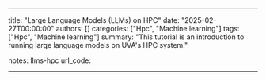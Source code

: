 
<!-- 
Landing Page Template Instructions: 
* The Landing Page connects users to your notes page and to download code if needed
* This is the Landing Page template (i.e the page corresponding to learning.rc.virginia.edu/tutorials/your-tutorial-name)
    * Create a new folder in tutorials with the naming convention of topic-subtopic (e.x hpc-intro or deep-learning-hpc) - this will also be the url like mentioned in the previous bullet point
    * add one file to it `index.md` (or copy over this file and rename it accordingly)
* Please read through instructions before using

The Landing Page consists of 2 sections.
1. front matter (surrounded by --- and located at the top of index.md)
2. content (optional) - provides the user with additional information prior to them checking out the notes page

1. Front matter example:
---
title: Introduction to UVA HPC
summary: "This tutorial is an introduction to using UVA's high-performance computing (HPC) system."
date: "2021-04-13T00:00:00" # Schedule page publish date (NOT talk date).
authors: [jmh,kah,pbo] # content/authors has the following authors: as, cag, gka, jmh, kah, khs, pbo, rs, teh, uvarc, wtr
categories: ["HPC"] # choose from current categories/tags* or create your own if needed
tags: ["HPC"] # choose from current categories/tags* or create your own if needed

notes: hpc-intro # 
url_code: notes/hpc-intro/code/hpc_intro.zip (optional - can add if there is code that corresponds to your tutorial)
---

* categories/tags available: 
Bioinformatics, C++, C/C++, Compilers, Containers, Data Analytics, Data Transfer, Docker, Fiji, Fortran, Globus, HPC, Image Processing, Image_Processing, MATLAB, MPI, OpenMP, Parallel Computing, Parallel Programming, Git, Slurm, Unix

    1a. Explanation of the front matter fields
    title: Big Blue Title Link that appears on main tutorials page + title of landing page
    summary: text underneath the title link that appears on main tutorials page (learning.rc.virginia.edu/tutorials)
    date: date of publishing tutorial
    authors: populates author links that correspond to the author in people tab
    categories: populates links that the user can find relating tutorials with the same category
    tags: corresponds to the filters on the main tutorial page

    notes: Notes button - links the landing page to the notes of your tutorial (should be the same as the folder created in notes)
    url_code: Code button - downloads a file that may be in your notes folder

2. (Optional) Content Example: You can use this page to introduce your topic or direct users to download code

Deep Learning (DL) is a powerful tool transforming scientific workflow. Because DL training is computationally intensive, it is well suited to HPC systems. Effective use of UVA HPC resources can greatly accelerate your DL workflows. In this tutorial, we will discuss:

When is it appropriate to use a GPU?
How to optimize single-GPU code?
How to convert single-GPU code to Multi-GPU code in different frameworks and run it on UVA HPC?
Please download and unzip the code above to follow along with the activities.

TODO: 
- create folder in tutorials named your-tutorial-name using the naming conventions mentioned anove
- create index.md in that folder and paste in the non-comment portions below
- fill in the fields for the front matter and content accordingly

-->


---
title: "Large Language Models (LLMs) on HPC" 
date: "2025-02-27T00:00:00"
authors: []
categories: ["Hpc", "Machine learning"]
tags: ["Hpc", "Machine learning"]
summary: "This tutorial is an introduction to running large language models on UVA's HPC system."

notes: llms-hpc
url_code: 

---

